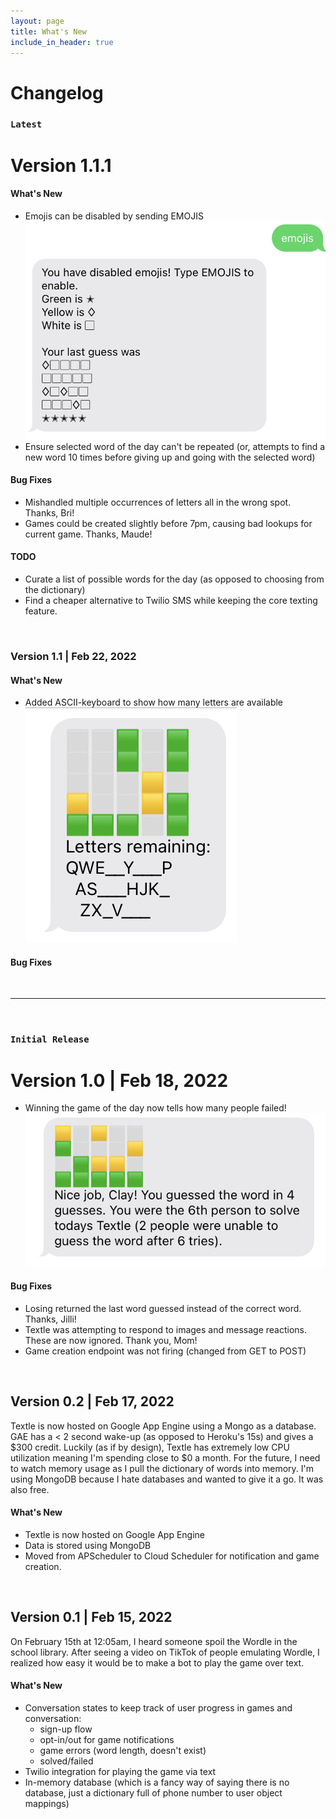 ```yaml
---
layout: page
title: What's New
include_in_header: true
---
```


# Changelog

### `Latest`
# **Version 1.1.1**

#### What's New
- Emojis can be disabled by sending EMOJIS
  ![no-emojis](/assets/changelog/no-emojis.PNG)
- Ensure selected word of the day can't be repeated (or, attempts to find a new word 10 times before giving up and going with the selected word)

#### Bug Fixes
- Mishandled multiple occurrences of letters all in the wrong spot.  Thanks, Bri!
- Games could be created slightly before 7pm, causing bad lookups for current game. Thanks, Maude!

#### TODO
- Curate a list of possible words for the day (as opposed to choosing from the dictionary)
- Find a cheaper alternative to Twilio SMS while keeping the core texting feature.

<br>

### **Version 1.1  | Feb 22, 2022**

#### What's New
- Added ASCII-keyboard to show how many letters are available
![ASCII-keyboard](/assets/changelog/keyboard.jpg)

#### Bug Fixes

<br>

________
<br>

### `Initial Release`
# **Version 1.0  | Feb 18, 2022**
- Winning the game of the day now tells how many people failed!
![loses](/assets/changelog/lost.jpg)

#### Bug Fixes
- Losing returned the last word guessed instead of the correct word.  Thanks, Jilli!
- Textle was attempting to respond to images and message reactions.  These are now ignored.  Thank you, Mom!
- Game creation endpoint was not firing (changed from GET to POST)

<br>

## **Version 0.2  | Feb 17, 2022**
Textle is now hosted on Google App Engine using a Mongo as a database.  GAE has a < 2 second wake-up (as opposed to Heroku's 15s) and gives a $300 credit.  Luckily (as if by design), Textle has extremely low CPU utilization meaning I'm spending close to $0 a month.  For the future, I need to watch memory usage as I pull the dictionary of words into memory.  I'm using MongoDB because I hate databases and wanted to give it a go.  It was also free.

#### What's New
- Textle is now hosted on Google App Engine
- Data is stored using MongoDB
- Moved from APScheduler to Cloud Scheduler for notification and game creation.

<br>

## Version 0.1  | Feb 15, 2022
On February 15th at 12:05am, I heard someone spoil the Wordle in the school library.  After seeing a video on TikTok of people emulating Wordle, I realized how easy it would be to make a bot to play the game over text.

#### What's New
- Conversation states to keep track of user progress in games and conversation:
  - sign-up flow
  - opt-in/out for game notifications
  - game errors (word length, doesn't exist)
  - solved/failed
- Twilio integration for playing the game via text
- In-memory database (which is a fancy way of saying there is no database, just a dictionary full of phone number to user object mappings)

<br>